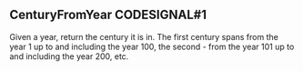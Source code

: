 ## CenturyFromYear  CODESIGNAL#1

Given a year, return the century it is in.
The first century spans from the year 1 up to and including the year 100, 
the second - from the year 101 up to and including the year 200, etc.